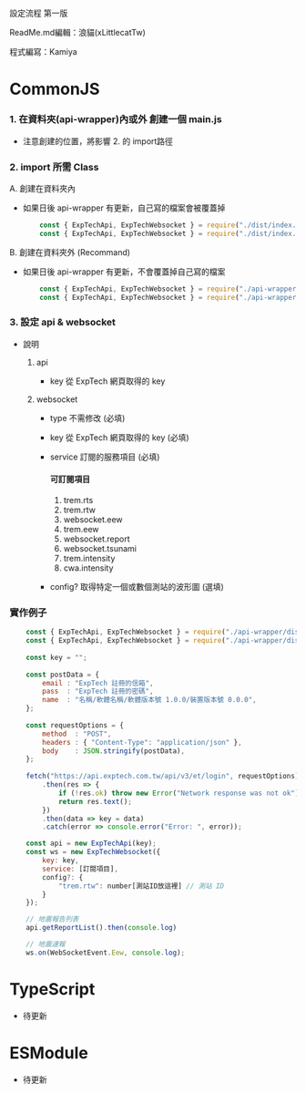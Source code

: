 #

設定流程 第一版

ReadMe.md編輯：浪貓(xLittlecatTw)

程式編寫：Kamiya

#

# CommonJS
### 1. 在資料夾(api-wrapper)內或外 創建一個 main.js
* 注意創建的位置，將影響 2. 的 import路徑

### 2. import 所需 Class

A. 創建在資料夾內 

* 如果日後 api-wrapper 有更新，自己寫的檔案會被覆蓋掉

    ```js
        const { ExpTechApi, ExpTechWebsocket } = require("./dist/index.js");
        const { ExpTechApi, ExpTechWebsocket } = require("./dist/index.min.js");
    ```

B. 創建在資料夾外 (Recommand) 

* 如果日後 api-wrapper 有更新，不會覆蓋掉自己寫的檔案

    ```js
        const { ExpTechApi, ExpTechWebsocket } = require("./api-wrapper/dist/index.js");
        const { ExpTechApi, ExpTechWebsocket } = require("./api-wrapper/dist/index.min.js");
    ```

### 3. 設定 api & websocket
        
* 說明
        
    1. api 
            
        * key 從 ExpTech 網頁取得的 key

    2. websocket
        *    type    不需修改  (必填)
        *    key     從 ExpTech 網頁取得的 key (必填)
        *    service 訂閱的服務項目 (必填)
             
                #### **可訂閱項目**
                1.    trem.rts
                2.    trem.rtw
                3.    websocket.eew
                4.    trem.eew
                5.    websocket.report
                6.    websocket.tsunami
                7.    trem.intensity
                8.    cwa.intensity
                
        *    config? 取得特定一個或數個測站的波形圖 (選填)

### 實作例子  
```js
    const { ExpTechApi, ExpTechWebsocket } = require("./api-wrapper/dist/index.js");
    const { ExpTechApi, ExpTechWebsocket } = require("./api-wrapper/dist/index.min.js");
    
    const key = "";
    
    const postData = {
        email : "ExpTech 註冊的信箱",
        pass  : "ExpTech 註冊的密碼",
        name  : "名稱/軟體名稱/軟體版本號 1.0.0/裝置版本號 0.0.0",
    };
    
    const requestOptions = {
        method  : "POST",
        headers : { "Content-Type": "application/json" },
        body    : JSON.stringify(postData),
    };
    
    fetch("https://api.exptech.com.tw/api/v3/et/login", requestOptions)
        .then(res => {
            if (!res.ok) throw new Error("Network response was not ok");
            return res.text();
        })
        .then(data => key = data)
        .catch(error => console.error("Error: ", error));

    const api = new ExpTechApi(key);
    const ws = new ExpTechWebsocket({
        key: key,
        service: [訂閱項目],
        config?: {
            "trem.rtw": number[測站ID放這裡] // 測站 ID
        }
    });

    // 地震報告列表
    api.getReportList().then(console.log)

    // 地震速報
    ws.on(WebSocketEvent.Eew, console.log);
```

# TypeScript
* 待更新

# ESModule
* 待更新